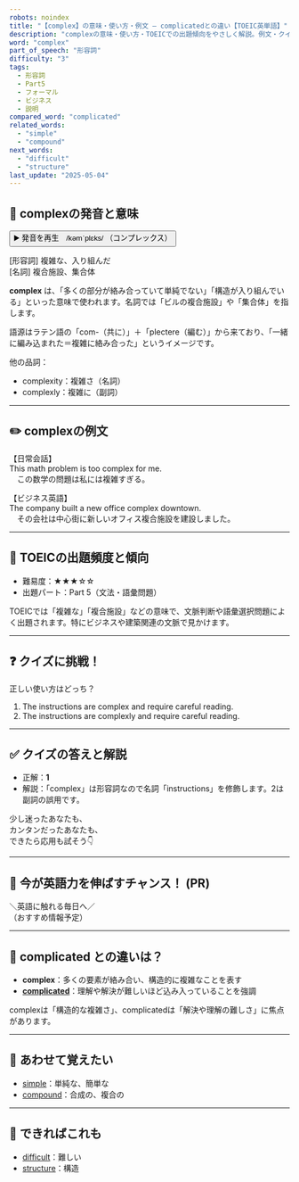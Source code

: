 ```yaml
---
robots: noindex
title: "【complex】の意味・使い方・例文 ― complicatedとの違い【TOEIC英単語】"
description: "complexの意味・使い方・TOEICでの出題傾向をやさしく解説。例文・クイズ付きでcomplicatedとの違いもわかりやすく学べます。"
word: "complex"
part_of_speech: "形容詞"
difficulty: "3"
tags:
  - 形容詞
  - Part5
  - フォーマル
  - ビジネス
  - 説明
compared_word: "complicated"
related_words:
  - "simple"
  - "compound"
next_words:
  - "difficult"
  - "structure"
last_update: "2025-05-04"
---
```


## 🔰 complexの発音と意味

<button class="play-audio" onclick="playTTS('complex')">
  <span class="play-audio-main">
    ▶️ 発音を再生　/kəmˈplɛks/
  </span>
  <span class="play-audio-sub">
    （コンプレックス）
  </span>
</button>

[形容詞] 複雑な、入り組んだ  
[名詞] 複合施設、集合体

**complex** は、「多くの部分が絡み合っていて単純でない」「構造が入り組んでいる」といった意味で使われます。名詞では「ビルの複合施設」や「集合体」を指します。

語源はラテン語の「com-（共に）」＋「plectere（編む）」から来ており、「一緒に編み込まれた＝複雑に絡み合った」というイメージです。

他の品詞：  
- complexity：複雑さ（名詞）
- complexly：複雑に（副詞）

---

## ✏️ complexの例文

【日常会話】  
This math problem is too complex for me.  
　この数学の問題は私には複雑すぎる。

【ビジネス英語】  
The company built a new office complex downtown.  
　その会社は中心街に新しいオフィス複合施設を建設しました。

---

## 🎯 TOEICの出題頻度と傾向

- 難易度：★★★☆☆
- 出題パート：Part 5（文法・語彙問題）

TOEICでは「複雑な」「複合施設」などの意味で、文脈判断や語彙選択問題によく出題されます。特にビジネスや建築関連の文脈で見かけます。

---

## ❓ クイズに挑戦！

正しい使い方はどっち？

1. The instructions are complex and require careful reading.  
2. The instructions are complexly and require careful reading.

---

## ✅ クイズの答えと解説

- 正解：**1**
- 解説：「complex」は形容詞なので名詞「instructions」を修飾します。2は副詞の誤用です。

少し迷ったあなたも、  
カンタンだったあなたも、  
できたら応用も試そう👇️

---

## 🚀 今が英語力を伸ばすチャンス！ (PR)

<div class="info-center">
＼英語に触れる毎日へ／<br>  
（おすすめ情報予定）
</div>

---

## 🤔  complicated との違いは？

- **complex**：多くの要素が絡み合い、構造的に複雑なことを表す
- **[complicated](/word/complicated)**：理解や解決が難しいほど込み入っていることを強調

complexは「構造的な複雑さ」、complicatedは「解決や理解の難しさ」に焦点があります。

---

## 🧩 あわせて覚えたい

- [simple](/word/simple)：単純な、簡単な
- [compound](/word/compound)：合成の、複合の

---

## 📖 できればこれも

- [difficult](/word/difficult)：難しい
- [structure](/word/structure)：構造

<!-- cvid: aid44_bid34 -->
